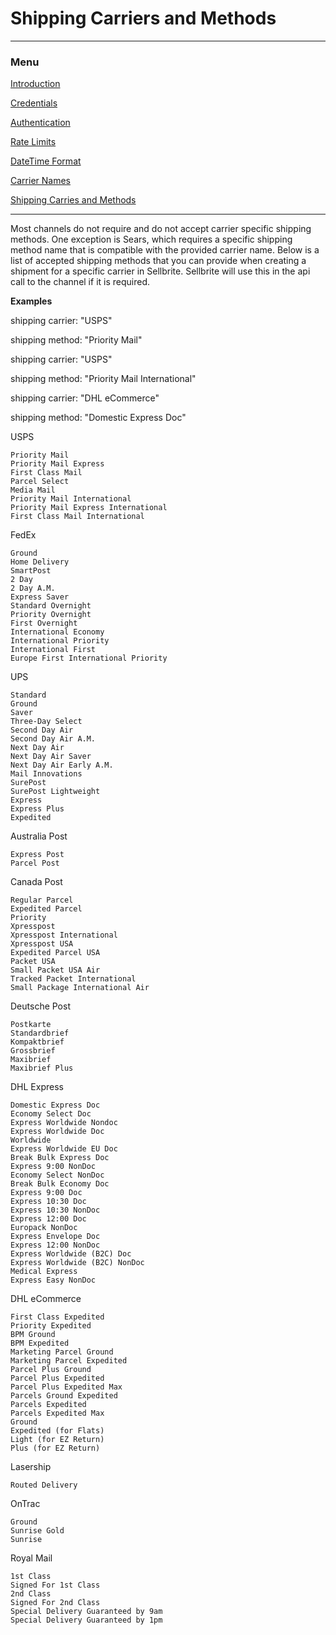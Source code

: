 # Shipping Carriers and Methods

---

### Menu

[Introduction](introduction)

[Credentials](credentials)

[Authentication](authentication)

[Rate Limits](rate-limits)

[DateTime Format](datetime-format)

[Carrier Names](carrier-names)

[Shipping Carries and Methods](shipping-carries)

---

Most channels do not require and do not accept carrier specific shipping methods. One exception is Sears, which requires a specific shipping method name that is compatible with the provided carrier name. Below is a list of accepted shipping methods that you can provide when creating a shipment for a specific carrier in Sellbrite. Sellbrite will use this in the api call to the channel if it is required.

**Examples**

shipping carrier: "USPS"

shipping method: "Priority Mail"



shipping carrier: "USPS"

shipping method: "Priority Mail International"



shipping carrier: "DHL eCommerce"

shipping method: "Domestic Express Doc"



USPS
```
Priority Mail
Priority Mail Express
First Class Mail
Parcel Select
Media Mail
Priority Mail International
Priority Mail Express International
First Class Mail International
```

FedEx
```
Ground
Home Delivery
SmartPost
2 Day
2 Day A.M.
Express Saver
Standard Overnight
Priority Overnight
First Overnight
International Economy
International Priority
International First
Europe First International Priority
```

UPS
```
Standard
Ground
Saver
Three-Day Select
Second Day Air
Second Day Air A.M.
Next Day Air
Next Day Air Saver
Next Day Air Early A.M.
Mail Innovations
SurePost
SurePost Lightweight
Express
Express Plus
Expedited
```

Australia Post
```
Express Post
Parcel Post
```

Canada Post
```
Regular Parcel
Expedited Parcel
Priority
Xpresspost
Xpresspost International
Xpresspost USA
Expedited Parcel USA
Packet USA
Small Packet USA Air
Tracked Packet International
Small Package International Air
```

Deutsche Post
```
Postkarte
Standardbrief
Kompaktbrief
Grossbrief
Maxibrief
Maxibrief Plus
```

DHL Express
```
Domestic Express Doc
Economy Select Doc
Express Worldwide Nondoc
Express Worldwide Doc
Worldwide
Express Worldwide EU Doc
Break Bulk Express Doc
Express 9:00 NonDoc
Economy Select NonDoc
Break Bulk Economy Doc
Express 9:00 Doc
Express 10:30 Doc
Express 10:30 NonDoc
Express 12:00 Doc
Europack NonDoc
Express Envelope Doc
Express 12:00 NonDoc
Express Worldwide (B2C) Doc
Express Worldwide (B2C) NonDoc
Medical Express
Express Easy NonDoc
```

DHL eCommerce
```
First Class Expedited
Priority Expedited
BPM Ground
BPM Expedited
Marketing Parcel Ground
Marketing Parcel Expedited
Parcel Plus Ground
Parcel Plus Expedited
Parcel Plus Expedited Max
Parcels Ground Expedited
Parcels Expedited
Parcels Expedited Max
Ground
Expedited (for Flats)
Light (for EZ Return)
Plus (for EZ Return)
```

Lasership
```
Routed Delivery
```

OnTrac
```
Ground
Sunrise Gold
Sunrise
```

Royal Mail
```
1st Class
Signed For 1st Class
2nd Class
Signed For 2nd Class
Special Delivery Guaranteed by 9am
Special Delivery Guaranteed by 1pm
```

